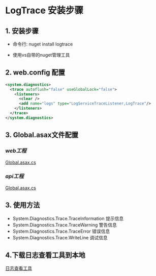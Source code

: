 # LogTrace 安装步骤

## 1. 安装步骤

* 命令行: nuget install logtrace

* 使用vs自带的nuget管理工具

## 2. web.config 配置

```xml
<system.diagnostics>
  <trace autoflush="false" useGlobalLock="false">
    <listeners>
      <clear />
      <add name="logs" type="LogServiceTraceListener,LogTrace"/>
    </listeners>
  </trace>
</system.diagnostics>
```

## 3. Global.asax文件配置

### *web工程*

[Global.asax.cs](https://github.com/davidmaster/LogTracer/blob/master/Demo/LogTrace.SampleWeb/Global.asax.cs)

### *api工程*

[Global.asax.cs](https://github.com/davidmaster/LogTracer/blob/master/Demo/LogTrace.SampleApi/Global.asax.cs)

## 3. 使用方法

* System.Diagnostics.Trace.TraceInformation 提示信息
* System.Diagnostics.Trace.TraceWarning 警告信息
* System.Diagnostics.Trace.TraceError 错误信息
* System.Diagnostics.Trace.WriteLine 调试信息

## 4.下载日志查看工具到本地

[日志查看工具](https://logcdn.oss-cn-hangzhou.aliyuncs.com/LogView.html)